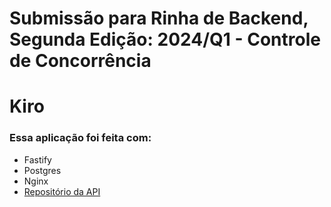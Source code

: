 # Submissão para Rinha de Backend, Segunda Edição: 2024/Q1 - Controle de Concorrência

# Kiro

### Essa aplicação foi feita com:
- Fastify 
- Postgres 
- Nginx 
- [Repositório da API](https://github.com/Kiro-tagama/rinha-backend-2024q1)